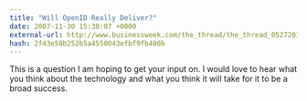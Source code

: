```yaml
---
title: "Will OpenID Really Deliver?"
date: 2007-11-30 15:30:07 +0000
external-url: http://www.businessweek.com/the_thread/the_thread_05272011/blogspotting/archives/2007/11/will_openid_rea.html
hash: 2f43e50b252b5a4550043efbf9fb400b
---
```


This is a question I am hoping to get your input on. I would love to hear what you think about the technology and what you think it will take for it to be a broad success.
